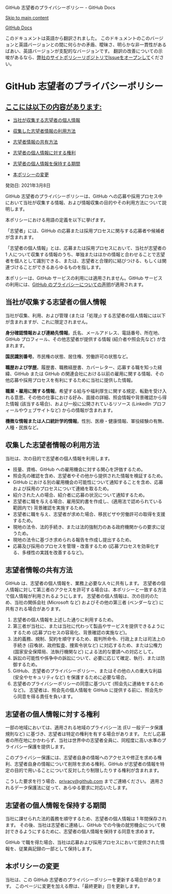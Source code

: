 GitHub 志望者のプライバシーポリシー - GitHub Docs

[Skip to main content](#main-content)

[](/ja)[GitHub Docs](/ja)

このドキュメントは英語から翻訳されました。 このドキュメントのこのバージョンと英語バージョンとの間に何らかの矛盾、曖昧さ、明らかな非一貫性があるばあい、英語バージョンが支配的なバージョンです。 翻訳の改善についての示唆があるなら、[弊社のサイトポリシーリポジトリでIssueをオープンして](https://github.com/github/site-policy/issues)ください。

GitHub 志望者のプライバシーポリシー
==========

[ここには以下の内容があります:](/github/site-policy/github-candidate-privacy-policy#in-this-article)
----------

* [当社が収集する志望者の個人情報](#what-candidate-personal-information-do-we-collect)

* [収集した志望者情報の利用方法](#how-do-we-use-the-candidate-personal-information-we-collect)

* [志望者情報の共有方法](#how-do-we-share-your-candidate-personal-information)

* [志望者の個人情報に対する権利](#your-rights-to-your-candidate-personal-information)

* [志望者の個人情報を保持する期間](#how-long-do-we-retain-your-candidate-personal-information)

* [本ポリシーの変更](#changes-to-this-policy)

発効日: 2021年3月8日

GitHub 志望者のプライバシーポリシーは、GitHub への応募や採用プロセス中において当社が収集する情報、および情報収集の目的やその利用方法について説明します。

本ポリシーにおける用語の定義を以下に挙げます。

「志望者」には、GitHub の応募または採用プロセスに関与する応募者や候補者が含まれます。

「志望者の個人情報」とは、応募または採用プロセスにおいて、当社が志望者の 1 人について収集する情報のうち、単独またはほかの情報と合わせることで志望者を個人として識別できる、または、志望者と合理的に結びつける、もしくは関連づけることができるあらゆるものを指します。

本ポリシーは、GitHub サービスの利用には適用されません。GitHub サービスの利用には、[GitHub のプライバシーについての声明](/ja/github/site-policy/github-privacy-statement)が適用されます。

[](#what-candidate-personal-information-do-we-collect)当社が収集する志望者の個人情報
----------

当社が収集、利用、および管理 (または「処理」) する志望者の個人情報には以下が含まれますが、これに限定されません。

**身分確認情報および連絡先情報**。氏名、メールアドレス、電話番号、所在地、GitHub プロフィール、その他志望者が提供する情報 (紹介者や照会先など) が含まれます。

**国民識別番号**。市民権の状態、居住権、労働許可の状態など。

**職歴および学歴**。履歴書、職務経歴書、カバーレター、応募する職を知った経緯、GitHub または GitHub の関連会社における以前の雇用に関する情報、その他応募や採用プロセスを有利にするために当社に提供した情報。

**職業・雇用に関する情報**。希望する給与や福利厚生に関する規定、転勤を受け入れる意思、その他の仕事における好み、面接の詳細、照会情報や背景確認から得た情報 (該当する場合)、および一般に公開されているリソース (LinkedIn プロフィールやウェブサイトなど) からの情報が含まれます。

**機微な情報または人口統計学的情報**。性別、医療・健康情報、軍役経験の有無、人種・民族など。

[](#how-do-we-use-the-candidate-personal-information-we-collect)収集した志望者情報の利用方法
----------

当社は、次の目的で志望者の個人情報を利用します。

* 技量、資格、GitHub への雇用機会に対する関心を評価するため。
* 照会先の確認を含め、志望者やその他から提供された情報を検証するため。
* GitHub における別の雇用機会の可能性について通知することを含め、応募および採用のプロセスについて連絡を取るため。
* 紹介された人の場合、紹介者に応募の状況について通知するため。
* 志望者に職を与える場合、雇用契約書を作成し、(適用法で認められている範囲内で) 背景確認を実施するため。
* 志望者に職を与え、志望者が求めた場合、移民ビザや労働許可の取得を支援するため。
* 現地の法令、法的手続き、または法的強制力のある政府機関からの要求に従うため。
* 現地の法令に基づき求められる報告を作成し提出するため。
* 応募及び採用のプロセスを管理・改善するため (応募プロセスを効率化する、多様性の実践を改善するなど)。

[](#how-do-we-share-your-candidate-personal-information)志望者情報の共有方法
----------

GitHub は、志望者の個人情報を、業務上必要な人々に共有します。 志望者の個人情報に対して第三者のアクセスを許可する場合は、本ポリシーと一致する方法で個人情報が利用されるようにします。 志望者の個人情報は、次の目的のため、当社の関係会社 (Microsoft など) およびその他の第三者 (ベンダーなど) に共有される場合があります。

1. 志望者の個人情報を上述した通りに利用するため。
2. 第三者が当社に、または当社に代わって製品やサービスを提供できるようにするため (応募プロセスの容易化、背景確認の実施など)。
3. 法的義務、規制、契約を順守するため、裁判所命令、行政上または司法上の手続き (召喚状、政府監査、捜索令状など) に対応するため、または公権力 (国家安全保障局、法執行機関など) による法的な要請への対応として。
4. 訴訟の可能性や係争中の訴訟について、必要に応じて確定、執行、または防御するため。
5. GitHub、志望者のプライバシーポリシー、またはその他の人の重大な利益 (安全やセキュリティなど) を保護するために必要な場合。
6. 志望者のプライバシーポリシーの同意に基づいて (照会先に連絡をするためなど)。 志望者は、照会先の個人情報を GitHub に提供する前に、照会先から同意を得る責任を負います。

[](#your-rights-to-your-candidate-personal-information)志望者の個人情報に対する権利
----------

一部の地域においては、適用される地域のプライバシー法 (EU 一般データ保護規則など) に基づき、志望者は特定の権利を有する場合があります。 ただし応募者の所在地にかかわらず、当社は世界中の志望者全員に、同程度に高い水準のプライバシー保護を提供します。

このプライバシー保護には、志望者自身の情報へのアクセスや修正を求める権利、志望者自身の情報について削除を求める権利、GitHub が志望者の情報を特定の目的で用いることについて反対したり制限したりする権利が含まれます。

こうした要求を行う場合、[privacy@github.com](mailto:privacy@github.com) までご連絡ください。 適用されるデータ保護法に従って、あらゆる要求に対応いたします。

[](#how-long-do-we-retain-your-candidate-personal-information)志望者の個人情報を保持する期間
----------

当社に課せられた法的義務を順守するため、志望者の個人情報は 1 年間保存されます。 その後、当社は志望者に連絡し、GitHub での今後の就労機会について検討できるようにするために、志望者の個人情報を保持する同意を求めます。

GitHub で職を得た場合、当社は応募および採用プロセスにおいて提供された情報を、従業員記録の一部として保持します。

[](#changes-to-this-policy)本ポリシーの変更
----------

当社は、この GitHub 志望者のプライバシーポリシーを更新する場合があります。 このページに変更を加える際は、「最終更新」日を更新します。
